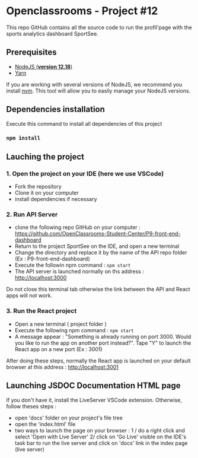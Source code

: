 # Openclassrooms - Project #12

This repo GitHub contains all the source code to run the profil'page with the sports analytics dashboard SportSee.

## Prerequisites

- [NodeJS (**version 12.18**)](https://nodejs.org/en/)
- [Yarn](https://yarnpkg.com/)

If you are working with several versions of NodeJS, we recommend you install [nvm](https://github.com/nvm-sh/nvm). This tool will allow you to easily manage your NodeJS versions.

## Dependencies installation

Execute this command to install all dependencies of this project
### `npm install `


## Lauching the project

### 1. Open the project on your IDE (here we use VSCode)

- Fork the repository
- Clone it on your computer
- install dependencies if necessary

### 2. Run API Server

- clone the following repo GitHub on your computer : https://github.com/OpenClassrooms-Student-Center/P9-front-end-dashboard
- Return to the project SportSee on the IDE, and open a new terminal
- Change the directory and replace it by the name of the API repo folder (Ex : P9-front-end-dashboard)
- Execute the followin npm command : `npm start `
- The API server is launched normally on ths address : [http://localhost:3000](http://localhost:3000)

Do not close this terminal tab otherwise the link between the API and React apps will not work.

### 3. Run the React project
- Open a new terminal ( project folder )
- Execute the following npm command : `npm start `
- A message appear : "Something is already running on port 3000. Would you like to run the app on another port instead?". Tape "Y" to launch the React app on a new port (Ex : 3001)

After doing these steps, normally the React app is launched on your default browser at this address : [http://localhost:3001](http://localhost:3001)


## Launching JSDOC Documentation HTML page

If you don't have it, install the LiveServer VSCode extension.
Otherwise, follow theses steps : 
- open 'docs' folder on your project's file tree
- open the 'index.html' file
- two ways to launch the page on your browser : 
    1 / do a right click and select 'Open with Live Server'
    2/ click on 'Go Live' visible on the IDE's task bar to run the live server and click on 'docs' link in the index page (live server)

    
